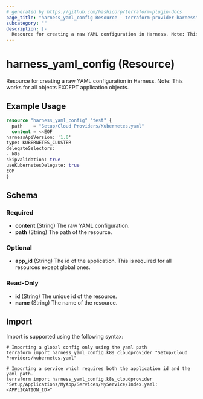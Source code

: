 ```yaml
---
# generated by https://github.com/hashicorp/terraform-plugin-docs
page_title: "harness_yaml_config Resource - terraform-provider-harness"
subcategory: ""
description: |-
  Resource for creating a raw YAML configuration in Harness. Note: This works for all objects EXCEPT application objects.
---
```


# harness_yaml_config (Resource)

Resource for creating a raw YAML configuration in Harness. Note: This works for all objects EXCEPT application objects.

## Example Usage

```terraform
resource "harness_yaml_config" "test" {
  path    = "Setup/Cloud Providers/Kubernetes.yaml"
  content = <<EOF
harnessApiVersion: '1.0'
type: KUBERNETES_CLUSTER
delegateSelectors:
- k8s
skipValidation: true
useKubernetesDelegate: true
EOF
}
```

<!-- schema generated by tfplugindocs -->
## Schema

### Required

- **content** (String) The raw YAML configuration.
- **path** (String) The path of the resource.

### Optional

- **app_id** (String) The id of the application. This is required for all resources except global ones.

### Read-Only

- **id** (String) The unique id of the resource.
- **name** (String) The name of the resource.

## Import

Import is supported using the following syntax:

```shell
# Importing a global config only using the yaml path
terraform import harness_yaml_config.k8s_cloudprovider "Setup/Cloud Providers/kubernetes.yaml"

# Importing a service which requires both the application id and the yaml path.
terraform import harness_yaml_config.k8s_cloudprovider "Setup/Applications/MyApp/Services/MyService/Index.yaml:<APPLICATION_ID>"
```
